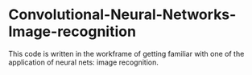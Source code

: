 # Convolutional-Neural-Networks-Image-recognition
This code is written in the workframe of getting familiar with one of the application of neural nets: image recognition. 
